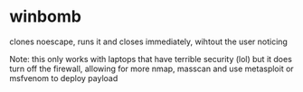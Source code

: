 # winbomb
clones noescape, runs it and closes immediately, wihtout the user noticing


Note: this only works with laptops that have terrible security (lol) but it does turn off the firewall, allowing for more nmap, masscan and use metasploit or msfvenom to deploy payload
